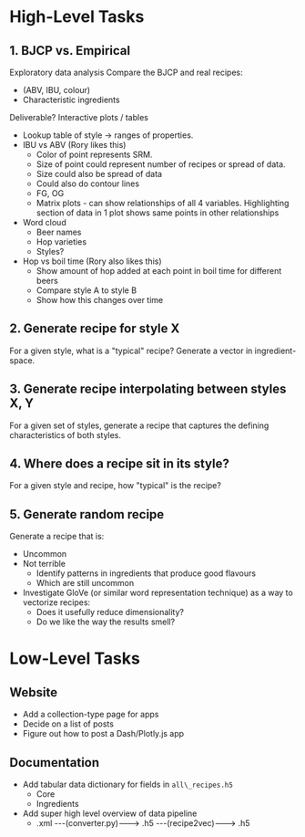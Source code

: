 # High-Level Tasks
## 1. BJCP vs. Empirical
Exploratory data analysis
Compare the BJCP and real recipes:
* (ABV, IBU, colour)
* Characteristic ingredients

Deliverable? Interactive plots / tables
* Lookup table of style -> ranges of properties.
* IBU vs ABV (Rory likes this)
  * Color of point represents SRM.
  * Size of point could represent number of recipes or spread of data.
  * Size could also be spread of data
  * Could also do contour lines
  * FG, OG
  * Matrix plots - can show relationships of all 4 variables. Highlighting section of data in 1 plot shows same points in other relationships
* Word cloud
  * Beer names
  * Hop varieties
  * Styles?
* Hop vs boil time (Rory also likes this)
  * Show amount of hop added at each point in boil time for different beers
  * Compare style A to style B
  * Show how this changes over time

## 2. Generate recipe for style X
For a given style, what is a "typical" recipe?
Generate a vector in ingredient-space.

## 3. Generate recipe interpolating between styles X, Y
For a given set of styles, generate a recipe that captures the defining characteristics of both styles. 

## 4. Where does a recipe sit in its style? 
For a given style and recipe, how "typical" is the recipe?

## 5. Generate random recipe
Generate a recipe that is:
* Uncommon
* Not terrible
  * Identify patterns in ingredients that produce good flavours
  * Which are still uncommon
* Investigate GloVe (or similar word representation technique) as a way to  
  vectorize recipes: 
  * Does it usefully reduce dimensionality? 
  * Do we like the way the results smell?

# Low-Level Tasks
## Website
* Add a collection-type page for apps
* Decide on a list of posts
* Figure out how to post a Dash/Plotly.js app

## Documentation
* Add tabular data dictionary for fields in `all\_recipes.h5` 
  * Core
  * Ingredients
* Add super high level overview of data pipeline
  * .xml ---(converter.py)---> .h5 ---(recipe2vec)---> .h5   
